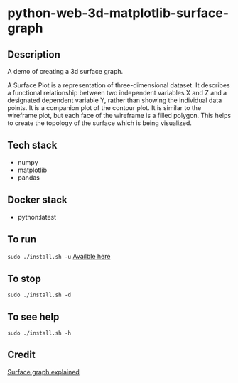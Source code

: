 # python-web-3d-matplotlib-surface-graph

## Description
A demo of creating a 3d surface graph.

A Surface Plot is a representation of three-dimensional dataset. It describes a functional relationship between two independent variables X and Z and a designated dependent variable Y, rather than showing the individual data points. It is a companion plot of the contour plot. It is similar to the wireframe plot, but each face of the wireframe is a filled polygon. This helps to create the topology of the surface which is being visualized.

## Tech stack
- numpy
- matplotlib
- pandas

## Docker stack
- python:latest

## To run
`sudo ./install.sh -u`
[Availble here](http://localhost)

## To stop
`sudo ./install.sh -d`

## To see help
`sudo ./install.sh -h`

## Credit
[Surface graph explained](https://www.geeksforgeeks.org/3d-surface-plotting-in-python-using-matplotlib/?ref=lbp)